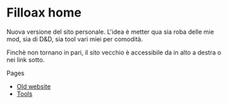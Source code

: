 # Filloax home

Nuova versione del sito personale. 
L'idea è metter qua sia roba delle mie mod, sia di D&D, sia tool vari miei per comodità.

Finchè non tornano in pari, il sito vecchio è accessibile da in alto a destra o nei link sotto.

Pages
- [Old website](./old-site)
- [Tools](./tools)